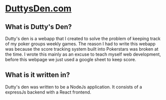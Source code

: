 # [DuttysDen.com](duttysden.com)

## What is Dutty's Den?

Dutty's den is a webapp that I created to solve the problem of keeping track of my poker groups weekly games. The reason I had to write this webapp was because
the score tracking system built into Pokerstars was broken at the time. I wrote this mainly as an excuse to teach myself web development, before this webpage we 
just used a google sheet to keep score.

## What is it written in?

Dutty's den was written to be a NodeJs application. It consists of a expressJs backend with a React frontend.

